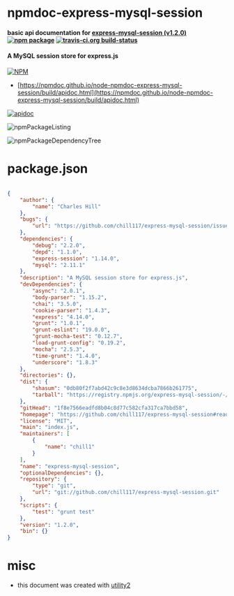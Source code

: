 # npmdoc-express-mysql-session

#### basic api documentation for  [express-mysql-session (v1.2.0)](https://github.com/chill117/express-mysql-session#readme)  [![npm package](https://img.shields.io/npm/v/npmdoc-express-mysql-session.svg?style=flat-square)](https://www.npmjs.org/package/npmdoc-express-mysql-session) [![travis-ci.org build-status](https://api.travis-ci.org/npmdoc/node-npmdoc-express-mysql-session.svg)](https://travis-ci.org/npmdoc/node-npmdoc-express-mysql-session)

#### A MySQL session store for express.js

[![NPM](https://nodei.co/npm/express-mysql-session.png?downloads=true&downloadRank=true&stars=true)](https://www.npmjs.com/package/express-mysql-session)

- [https://npmdoc.github.io/node-npmdoc-express-mysql-session/build/apidoc.html](https://npmdoc.github.io/node-npmdoc-express-mysql-session/build/apidoc.html)

[![apidoc](https://npmdoc.github.io/node-npmdoc-express-mysql-session/build/screenCapture.buildCi.browser.%252Ftmp%252Fbuild%252Fapidoc.html.png)](https://npmdoc.github.io/node-npmdoc-express-mysql-session/build/apidoc.html)

![npmPackageListing](https://npmdoc.github.io/node-npmdoc-express-mysql-session/build/screenCapture.npmPackageListing.svg)

![npmPackageDependencyTree](https://npmdoc.github.io/node-npmdoc-express-mysql-session/build/screenCapture.npmPackageDependencyTree.svg)



# package.json

```json

{
    "author": {
        "name": "Charles Hill"
    },
    "bugs": {
        "url": "https://github.com/chill117/express-mysql-session/issues"
    },
    "dependencies": {
        "debug": "2.2.0",
        "depd": "1.1.0",
        "express-session": "1.14.0",
        "mysql": "2.11.1"
    },
    "description": "A MySQL session store for express.js",
    "devDependencies": {
        "async": "2.0.1",
        "body-parser": "1.15.2",
        "chai": "3.5.0",
        "cookie-parser": "1.4.3",
        "express": "4.14.0",
        "grunt": "1.0.1",
        "grunt-eslint": "19.0.0",
        "grunt-mocha-test": "0.12.7",
        "load-grunt-config": "0.19.2",
        "mocha": "2.5.3",
        "time-grunt": "1.4.0",
        "underscore": "1.8.3"
    },
    "directories": {},
    "dist": {
        "shasum": "0db80f2f7abd42c9c8e3d8634dcba7866b261775",
        "tarball": "https://registry.npmjs.org/express-mysql-session/-/express-mysql-session-1.2.0.tgz"
    },
    "gitHead": "1f8e7566eadfd8b04c8d77c582cfa317ca7bbd58",
    "homepage": "https://github.com/chill117/express-mysql-session#readme",
    "license": "MIT",
    "main": "index.js",
    "maintainers": [
        {
            "name": "chill1"
        }
    ],
    "name": "express-mysql-session",
    "optionalDependencies": {},
    "repository": {
        "type": "git",
        "url": "git://github.com/chill117/express-mysql-session.git"
    },
    "scripts": {
        "test": "grunt test"
    },
    "version": "1.2.0",
    "bin": {}
}
```



# misc
- this document was created with [utility2](https://github.com/kaizhu256/node-utility2)
